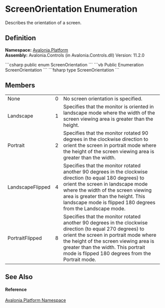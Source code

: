 # ScreenOrientation Enumeration


Describes the orientation of a screen.



## Definition
**Namespace:** <a href="N_Avalonia_Platform">Avalonia.Platform</a>  
**Assembly:** Avalonia.Controls (in Avalonia.Controls.dll) Version: 11.2.0

<Tabs groupId="api-code-preview">
<TabItem value="csharp" label="C#">
```csharp
public enum ScreenOrientation
```
</TabItem>
<TabItem value="vb" label="VB">
```vb
Public Enumeration ScreenOrientation
```
</TabItem>
<TabItem value="fsharp" label="F#">
```fsharp
type ScreenOrientation
```
</TabItem>
</Tabs>



## Members
<table>
<tr>
<td>None</td>
<td>0</td>
<td>No screen orientation is specified.</td>
</tr>
<tr>
<td>Landscape</td>
<td>1</td>
<td>Specifies that the monitor is oriented in landscape mode where the width of the screen viewing area is greater than the height.</td>
</tr>
<tr>
<td>Portrait</td>
<td>2</td>
<td>Specifies that the monitor rotated 90 degrees in the clockwise direction to orient the screen in portrait mode where the height of the screen viewing area is greater than the width.</td>
</tr>
<tr>
<td>LandscapeFlipped</td>
<td>4</td>
<td>Specifies that the monitor rotated another 90 degrees in the clockwise direction (to equal 180 degrees) to orient the screen in landscape mode where the width of the screen viewing area is greater than the height. This landscape mode is flipped 180 degrees from the Landscape mode.</td>
</tr>
<tr>
<td>PortraitFlipped</td>
<td>8</td>
<td>Specifies that the monitor rotated another 90 degrees in the clockwise direction (to equal 270 degrees) to orient the screen in portrait mode where the height of the screen viewing area is greater than the width. This portrait mode is flipped 180 degrees from the Portrait mode.</td>
</tr>
</table>

## See Also


#### Reference
<a href="N_Avalonia_Platform">Avalonia.Platform Namespace</a>  

